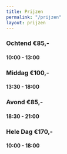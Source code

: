 ```yaml
---
title: Prijzen
permalink: "/prijzen"
layout: prijzen
---
```


### Ochtend €85,-

#### 10:00 - 13:00

### Middag €100,-

#### 13:30 - 18:00

###  Avond €85,-

#### 18:30 - 21:00

### Hele Dag €170,-

#### 10:00 - 18:00

